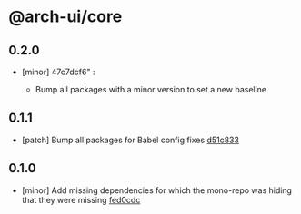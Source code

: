 # @arch-ui/core

## 0.2.0

- [minor] 47c7dcf6"
  :

  - Bump all packages with a minor version to set a new baseline

## 0.1.1

- [patch] Bump all packages for Babel config fixes [d51c833](d51c833)

## 0.1.0

- [minor] Add missing dependencies for which the mono-repo was hiding that they were missing [fed0cdc](fed0cdc)
